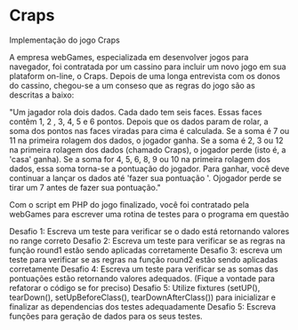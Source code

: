 # Craps
Implementação do jogo Craps

A empresa webGames, especializada em desenvolver jogos para navegador, foi contratada por um cassino para incluir um novo jogo em sua plataform on-line, o Craps.
Depois de uma longa entrevista com os donos do cassino, chegou-se a um conseso que as regras do jogo são as descritas a baixo:

"Um jagador rola dois dados. Cada dado tem seis faces. Essas faces contêm 1, 2 , 3, 4, 5 e 6 pontos. Depois que os dados param de rolar, a soma dos pontos nas faces viradas para 
cima é calculada. Se a soma é 7 ou 11 na primeira rolagem dos dados, o jogador ganha. Se a soma é 2, 3 ou 12 na primeira rolagem dos dados (chamado Craps), o jogador perde (isto é,
a 'casa' ganha). Se a soma for 4, 5, 6, 8, 9 ou 10 na primeira rolagem dos dados, essa soma torna-se a pontuação do jogador. Para ganhar, você deve continuar a lançar 
os dados até 'fazer sua pontuação '. Ojogador perde se tirar um 7 antes de fazer sua pontuação."

Com o script em PHP do jogo finalizado, você foi contratado pela webGames para escrever uma rotina de testes para o programa em questão

Desafio 1: Escreva um teste para verificar se o dado está retornando valores no range correto
Desafio 2: Escreva um teste para verificar se as regras na função round1 estão sendo aplicadas corretamente
Desafio 3: escreva um teste para verificar se as regras na função round2 estão sendo aplicadas corretamente
Desafio 4: Escreva um teste para verificar se as somas das pontuações estão retornando valores adequados. (Fique a vontade para refatorar o código se for preciso)
Desafio 5: Utilize fixtures (setUP(), tearDown(), setUpBeforeClass(), tearDownAfterClass()) para inicializar e finalizar as dependencias dos testes adequadamente
Desafio 5: Escreva funções para geração de dados para os seus testes.